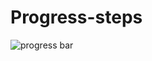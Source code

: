 # Progress-steps

![progress bar](https://user-images.githubusercontent.com/19986559/101547506-3fa20500-39a2-11eb-87cf-6df271a548ab.gif)
